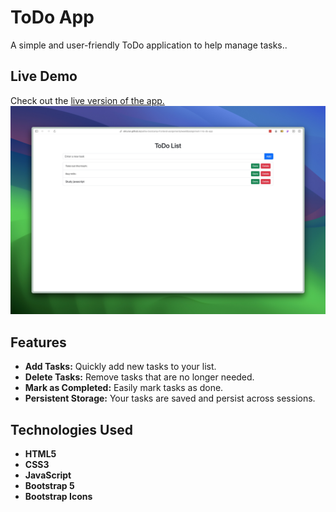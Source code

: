 # ToDo App

A simple and user-friendly ToDo application to help manage tasks..

## Live Demo

Check out the  [live version of the app.](https://okturan.github.io/patika-bootcamp-frontend-assignments/week5/assignment-2-drumkit/) 
![Project Screen Shot](screenshot.jpg)

## Features

- **Add Tasks:** Quickly add new tasks to your list.
- **Delete Tasks:** Remove tasks that are no longer needed.
- **Mark as Completed:** Easily mark tasks as done.
- **Persistent Storage:** Your tasks are saved and persist across sessions.

## Technologies Used

- **HTML5**
- **CSS3**
- **JavaScript**
- **Bootstrap 5**
- **Bootstrap Icons**
